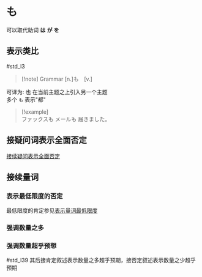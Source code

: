 # も

可以取代助词 **は** **が** **を**
## 表示类比

 #std_l3
  
> [!note] Grammar
> [n.]も　[v.]  
> 

可译为: 也
在当前主题之上引入另一个主题  
多个 `も` 表示"都"  

> [!example]  
> ファックスも メールも 届きました。  

## 接疑问词表示全面否定

[接续疑问表示全面否定](../8.cmm_expr/疑问代词.md#表示全面否定)

## 接续量词

### 表示最低限度的否定

最低限度的肯定参见[表示量词最低限度](は.md#表示量词最低限度)

### 强调数量之多

### 强调数量超乎预想

 #std_l39
其后接肯定叙述表示数量之多超乎预期，接否定叙述表示数量之少超乎预期
